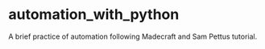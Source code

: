 # automation_with_python
A brief practice of automation following Madecraft and Sam Pettus tutorial.
